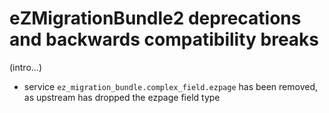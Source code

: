 eZMigrationBundle2 deprecations and backwards compatibility breaks
==================================================================

(intro...)

* service `ez_migration_bundle.complex_field.ezpage` has been removed, as upstream has dropped the ezpage field type
